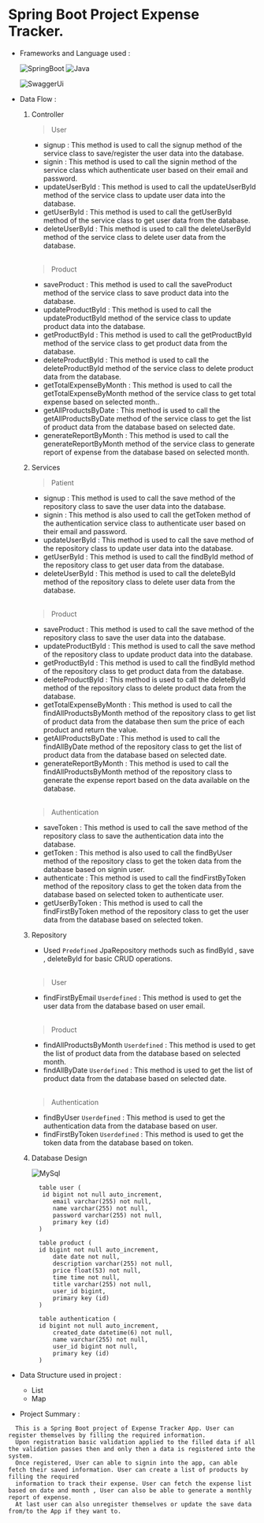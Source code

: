 # Spring Boot Project Expense Tracker.

- Frameworks and Language used :

    ![SpringBoot](https://img.shields.io/badge/Framework-SpringBoot-green) ![Java](https://img.shields.io/badge/Language-Java-yellow)
    
    ![SwaggerUi](https://img.shields.io/badge/SwaggerUi-http%3A%2F%2F13.49.183.202%3A8080%2Fswagger--ui%2Findex.html%23-brightgreen)
    
- Data Flow :
  1. Controller
      <br/>
      > User
      - signup : This method is used to call the signup method of the service class to save/register the user data into the database.
      - signin : This method is used to call the signin method of the service class which authenticate user based on their email and password.
      - updateUserById : This method is used to call the updateUserById method of the service class to update user data into the database.
      - getUserById : This method is used to call the getUserById method of the service class to get user data from the database.
      - deleteUserById : This method is used to call the deleteUserById method of the service class to delete user data from the database.
       
       <br/>
	
      > Product
      - saveProduct : This method is used to call the saveProduct method of the service class to save product data into the database.
      - updateProductById : This method is used to call the updateProductById method of the service class to update product data into the database.
      - getProductById : This method is used to call the getProductById method of the service class to get product data from the database.
      - deleteProductById : This method is used to call the deleteProductById method of the service class to delete product data from the database.
      - getTotalExpenseByMonth : This method is used to call the getTotalExpenseByMonth method of the service class to get total expense based on selected month..
      - getAllProductsByDate : This method is used to call the getAllProductsByDate method of the service class to get the list of product data from the database based on selected date.
      - generateReportByMonth : This method is used to call the generateReportByMonth method of the service class to generate report of expense from the database based on selected month.
       
  2. Services
      <br/>
      > Patient
      - signup : This method is used to call the save method of the repository class to save the user data into the database.
      - signin :  This method is also used to call the getToken method of the authentication service class to authenticate user based on their email and password.
      - updateUserById :  This method is used to call the save method of the repository class to update user data into the database.
      - getUserById :  This method is used to call the findById method of the repository class to get user data from the database.
      - deleteUserById :  This method is used to call the deleteById method of the repository class to delete user data from the database.
     
       <br/>
       
      > Product
      - saveProduct : This method is used to call the save method of the repository class to save the user data into the database.
      - updateProductById :  This method is used to call the save method of the repository class to update product data into the database.
      - getProductById :  This method is used to call the findById method of the repository class to get product data from the database.
      - deleteProductById :  This method is used to call the deleteById method of the repository class to delete product data from the database.
      - getTotalExpenseByMonth :  This method is used to call the findAllProductsByMonth method of the repository class to get list of product data from the database then sum the price of each product and return the value.
      - getAllProductsByDate :  This method is used to call the findAllByDate method of the repository class to get the list of product data from the database based on selected date.
      - generateReportByMonth :  This method is used to call the findAllProductsByMonth method of the repository class to generate the expense report based on the data available on the database.
      
       <br/>
       
      > Authentication
      - saveToken : This method is used to call the save method of the repository class to save the authentication data into the database.
      - getToken :  This method is also used to call the findByUser method of the repository class to get the token data from the database based on signin user.
      - authenticate : This method is used to call the findFirstByToken method of the repository class to get the token data from the database based on selected token to authenticate user.
      - getUserByToken : This method is used to call the findFirstByToken method of the repository class to get the user data from the database based on selected token.
      
  3. Repository
      - Used `Predefined` JpaRepository methods such as findById , save , deleteById for basic CRUD operations.
      
      <br/>
      
      > User
      - findFirstByEmail `Userdefined` : This method is used to get the user data from the database based on user email.
       
      <br/>
      
      > Product
      - findAllProductsByMonth `Userdefined` : This method is used to get the list of product data from the database based on selected month.
      - findAllByDate `Userdefined` : This method is used to get the list of product data from the database based on selected date.
         
      <br/>
      
      > Authentication
      - findByUser `Userdefined` : This method is used to get the authentication data from the database based on user.
      - findFirstByToken `Userdefined` : This method is used to get the token data from the database based on token.
      
  4. Database Design
  
      ![MySql](https://img.shields.io/badge/DBMS-MYSQL-lightblue)
      ```
	 	table user (
       	 id bigint not null auto_increment,
	        email varchar(255) not null,
	        name varchar(255) not null,
	        password varchar(255) not null,
	        primary key (id)
    	)
      
      	table product (
       	id bigint not null auto_increment,
	        date date not null,
	        description varchar(255) not null,
	        price float(53) not null,
	        time time not null,
	        title varchar(255) not null,
	        user_id bigint,
	        primary key (id)
    	)
      
       	table authentication (
       	id bigint not null auto_increment,
        	created_date datetime(6) not null,
        	name varchar(255) not null,
        	user_id bigint not null,
        	primary key (id)
    	)
      ```
   
- Data Structure used in project :
  - List
  - Map

- Project Summary :
```
  This is a Spring Boot project of Expense Tracker App. User can register themselves by filling the required information.
  Upon registration basic validation applied to the filled data if all the validation passes then and only then a data is registered into the system.
  Once registered, User can able to signin into the app, can able fetch their saved information. User can create a list of products by filling the required
  information to track their expense. User can fetch the expense list based on date and month , User can also be able to generate a monthly report of expense.
  At last user can also unregister themselves or update the save data from/to the App if they want to.
```
